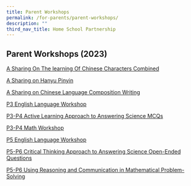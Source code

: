 ```yaml
---
title: Parent Workshops
permalink: /for-parents/parent-workshops/
description: ""
third_nav_title: Home School Partnership
---
```

## Parent Workshops (2023)
[A Sharing On The learning Of Chinese Characters Combined](/files/For%20Parents%20(2023)/A%20sharing%20on%20the%20learning%20of%20Chinese%20characters%20Combined.pdf)

[A Sharing on Hanyu Pinyin](/files/For%20Parents%20(2023)/cl_parents%20workshop_hypy.pdf)

[A Sharing on Chinese Language Composition Writing](/files/For%20Parents%20(2023)/a%20sharing%20on%20chinese%20language%20composition%20writing.pdf)



[P3 English Language Workshop](/files/For%20Parents%20(2023)/2023%20P3%20EL%20Parent%20Workshop_3%20March%202023.pdf)

[P3-P4 Active Learning Approach to Answering Science MCQs](/files/For%20Parents%20(2023)/sci_2023_p3-p4_parents%20workshop_active%20learning_31%20mar_final%20(1).pdf)

[P3-P4 Math Workshop](/files/For%20Parents%20(2023)/2023_p3&4_math%20parent%20workshop_for%20school%20website.pdf)




[P5 English Language Workshop](/files/For%20Parents%20(2023)/el%20p5%20parent%20workshop_29%20march%202023.pdf)

[P5-P6 Critical Thinking Approach to Answering Science Open-Ended Questions](/files/For%20Parents%20(2023)/P5-P6_Parents%20Workshop_Critical%20Thinking%20(Science)_24%20Mar.pdf)

[P5-P6 Using Reasoning and Communication in Mathematical Problem-Solving](/files/For%20Parents%20(2023)/Reasoning%20and%20Communication%20Parents%20Workshop%202023%20Website.pdf)